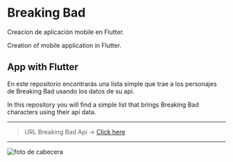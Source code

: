 #  Breaking Bad


Creacion de aplicación mobile en Flutter.

Creation of mobile application in Flutter.

## App with Flutter

En este repositorio encontrarás una lista simple que trae a los personajes de Breaking Bad usando los datos de su api.

In this repository you will find a simple list that brings Breaking Bad characters using their api data.

---------------------------------------------------------------------------------------------------------
> URL Breaking Bad Api ->
[Click here](https://breakingbadapi.com/)


---------------------------------------------------------------------------------------------------------
![foto de cabecera](https://fondosmil.com/fondo/42186.jpg)
